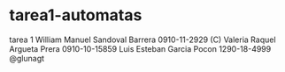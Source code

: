 # tarea1-automatas
tarea 1
William Manuel Sandoval Barrera  0910-11-2929
(C) Valeria Raquel Argueta Prera  0910-10-15859
Luis Esteban Garcia Pocon  1290-18-4999
@glunagt
